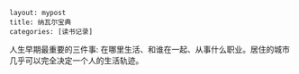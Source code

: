 ```
layout: mypost
title: 纳瓦尔宝典
categories: [读书记录]
```

人生早期最重要的三件事: 在哪里生活、和谁在一起、从事什么职业。居住的城市几乎可以完全决定一个人的生活轨迹。